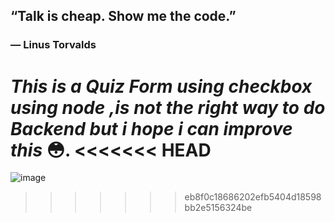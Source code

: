 ## “Talk is cheap. Show me the code.”

### ― Linus Torvalds

_This is a Quiz Form using checkbox using node ,is not the right way to do Backend but i hope i can improve this_ 😳.
<<<<<<< HEAD
=======

![image](https://user-images.githubusercontent.com/63152500/113077389-0e428480-919f-11eb-994c-0fe4226c1927.png)
>>>>>>> eb8f0c18686202efb5404d18598bb2e5156324be
